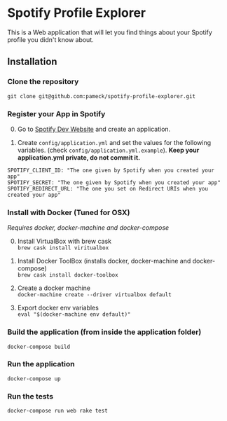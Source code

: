 # Spotify Profile Explorer

This is a Web application that will let you find things about your Spotify profile you didn't know about.

## Installation

### Clone the repository
`git clone git@github.com:pameck/spotify-profile-explorer.git`

### Register your App in Spotify
0. Go to [Spotify Dev Website](https://developer.spotify.com/my-applications/#!/applications) and create an application.

0. Create `config/application.yml` and set the values for the following variables. (check `config/application.yml.example`). **Keep your application.yml private, do not commit it.**

```
SPOTIFY_CLIENT_ID: "The one given by Spotify when you created your app"
SPOTIFY_SECRET: "The one given by Spotify when you created your app"
SPOTIFY_REDIRECT_URL: "The one you set on Redirect URIs when you created your app"
```

### Install with Docker (Tuned for OSX)
_Requires docker, docker-machine and docker-compose_

0. Install VirtualBox with brew cask <br>
`brew cask install viritualbox`

0. Install Docker ToolBox (installs docker, docker-machine and docker-compose) <br>
`brew cask install docker-toolbox`

0. Create a docker machine <br>
`docker-machine create --driver virtualbox default`

0. Export docker env variables <br>
`eval "$(docker-machine env default)"`

### Build the application (from inside the application folder)

`docker-compose build`

### Run the application

`docker-compose up`

### Run the tests

`docker-compose run web rake test`